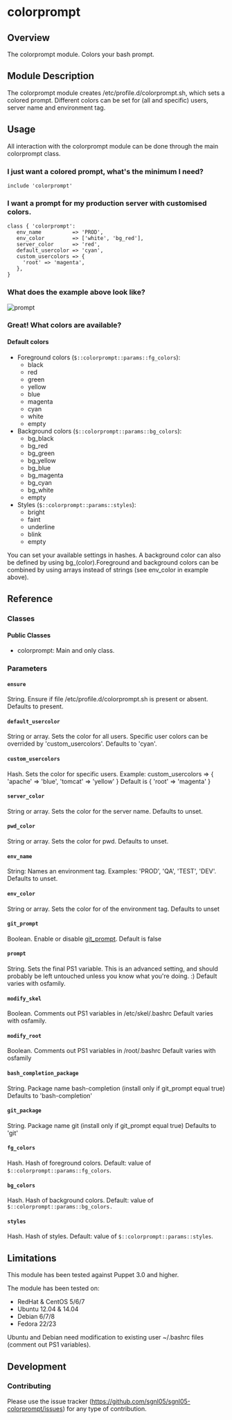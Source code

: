 # colorprompt

## Overview

The colorprompt module. Colors your bash prompt.

## Module Description
The colorprompt module creates /etc/profile.d/colorprompt.sh, which sets a colored prompt. Different colors can be set for (all and specific) users, server name and environment tag.

## Usage

All interaction with the colorprompt module can be done through the main colorprompt class.

### I just want a colored prompt, what's the minimum I need?

```puppet
include 'colorprompt'
```

### I want a prompt for my production server with customised colors.

```puppet
class { 'colorprompt':
   env_name          => 'PROD',
   env_color         => ['white', 'bg_red'],
   server_color      => 'red',
   default_usercolor => 'cyan',
   custom_usercolors => {
     'root' => 'magenta',
   },
}
```

### What does the example above look like?

![prompt](https://raw.githubusercontent.com/sgnl05/sgnl05-colorprompt/master/example.png)

### Great! What colors are available?

#### Default colors

* Foreground colors (`$::colorprompt::params::fg_colors`):
  * black
  * red
  * green
  * yellow
  * blue
  * magenta
  * cyan
  * white
  * empty
* Background colors (`$::colorprompt::params::bg_colors`):
  * bg_black
  * bg_red
  * bg_green
  * bg_yellow
  * bg_blue
  * bg_magenta
  * bg_cyan
  * bg_white
  * empty
* Styles (`$::colorprompt::params::styles`):
  * bright
  * faint
  * underline
  * blink
  * empty

You can set your available settings in hashes.
A background color can also be defined by using bg_(color).Foreground and background colors can be combined by using arrays instead of strings (see env_color in example above).

## Reference

### Classes

#### Public Classes

* colorprompt: Main and only class.

### Parameters

#### `ensure`

String. Ensure if file /etc/profile.d/colorprompt.sh is present or absent.
Defaults to present.

#### `default_usercolor`

String or array. Sets the color for all users. Specific user colors can be overrided by 'custom_usercolors'.
Defaults to 'cyan'.

#### `custom_usercolors`

Hash. Sets the color for specific users. Example: custom_usercolors => { 'apache' => 'blue', 'tomcat' => 'yellow' }
Default is { 'root' => 'magenta' }

#### `server_color`

String or array. Sets the color for the server name. 
Defaults to unset.

#### `pwd_color`

String or array. Sets the color for pwd.
Defaults to unset.

#### `env_name`

String: Names an environment tag. Examples: 'PROD', 'QA', 'TEST', 'DEV'.
Defaults to unset.

#### `env_color`

String or array. Sets the color for of the environment tag.
Defaults to unset

#### `git_prompt`

Boolean. Enable or disable [git_prompt](https://github.com/git/git/blob/master/contrib/completion/git-prompt.sh "git_promt on github").
Default is false

#### `prompt`

String. Sets the final PS1 variable. This is an advanced setting, and should probably be left untouched unless you know what you're doing. :)
Default varies with osfamily.

#### `modify_skel`

Boolean. Comments out PS1 variables in /etc/skel/.bashrc
Default varies with osfamily.

#### `modify_root`

Boolean. Comments out PS1 variables in /root/.bashrc
Default varies with osfamily

#### `bash_completion_package`
String. Package name bash-completion (install only if git_prompt equal true)
Defaults to 'bash-completion'

#### `git_package`
String. Package name git (install only if git_prompt equal true)
Defaults to 'git'

#### `fg_colors`
Hash. Hash of foreground colors.
Default: value of `$::colorprompt::params::fg_colors`.

#### `bg_colors`
Hash. Hash of background colors.
Default: value of `$::colorprompt::params::bg_colors.`

#### `styles`
Hash. Hash of styles.
Default: value of `$::colorprompt::params::styles`.


## Limitations

This module has been tested against Puppet 3.0 and higher.

The module has been tested on:
* RedHat & CentOS 5/6/7
* Ubuntu 12.04 & 14.04
* Debian 6/7/8
* Fedora 22/23

Ubuntu and Debian need modification to existing user ~/.bashrc files (comment out PS1 variables).

## Development

### Contributing

Please use the issue tracker (https://github.com/sgnl05/sgnl05-colorprompt/issues) for any type of contribution. 
